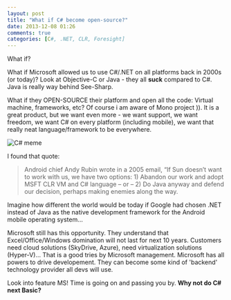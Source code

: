 ```yaml
---
layout: post
title: "What if C# become open-source?"
date: 2013-12-08 01:26
comments: true
categories: [C#, .NET, CLR, Foresight]
---
```

What if?

What if Microsoft allowed us to use C#/.NET on all platforms back in 2000s (or today)? 
Look at Objective-C or Java - they all **suck** compared to C#. Java is really way behind See-Sharp. 

What if they OPEN-SOURCE their platform and open all the code: Virtual machine, frameworks, etc?
Of course i am aware of Mono project )). It is a great product, but we want even more - we want support, we want freedom, we want C# on every platform (including mobile), we want that really neat language/framework to be everywhere. 

![C# meme](http://cdn.memegenerator.net/instances/500x/34914954.jpg "C# meme")

I found that quote: 
> Android chief Andy Rubin wrote in a 2005 email, “If Sun doesn’t want to work with us, we have two options: 1) Abandon our work and adopt MSFT CLR VM and C# language – or – 2) Do Java anyway and defend our decision, perhaps making enemies along the way.

Imagine how different the world would be today if Google had chosen .NET instead of Java as the native development framework for the Android mobile operating system…

Microsoft still has this opportunity. They understand that Excel/Office/Windows domination will not last for next 10 years. Customers need cloud solutions (SkyDrive, Azure), need virtualization solutions (Hyper-V)… That is a good tries by Microsoft management. Microsoft has all powers to drive developement. They can become some kind of 'backend' technology provider all devs will use.

Look into feature MS! Time is going on and passing you by.
**Why not do C# next Basic?**


